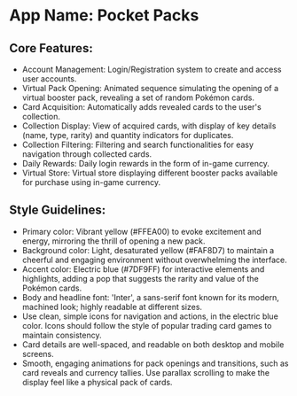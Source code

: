 # **App Name**: Pocket Packs

## Core Features:

- Account Management: Login/Registration system to create and access user accounts.
- Virtual Pack Opening: Animated sequence simulating the opening of a virtual booster pack, revealing a set of random Pokémon cards.
- Card Acquisition: Automatically adds revealed cards to the user's collection.
- Collection Display: View of acquired cards, with display of key details (name, type, rarity) and quantity indicators for duplicates.
- Collection Filtering: Filtering and search functionalities for easy navigation through collected cards.
- Daily Rewards: Daily login rewards in the form of in-game currency.
- Virtual Store: Virtual store displaying different booster packs available for purchase using in-game currency.

## Style Guidelines:

- Primary color: Vibrant yellow (#FFEA00) to evoke excitement and energy, mirroring the thrill of opening a new pack.
- Background color: Light, desaturated yellow (#FAF8D7) to maintain a cheerful and engaging environment without overwhelming the interface.
- Accent color: Electric blue (#7DF9FF) for interactive elements and highlights, adding a pop that suggests the rarity and value of the Pokémon cards.
- Body and headline font: 'Inter', a sans-serif font known for its modern, machined look; highly readable at different sizes.
- Use clean, simple icons for navigation and actions, in the electric blue color. Icons should follow the style of popular trading card games to maintain consistency.
- Card details are well-spaced, and readable on both desktop and mobile screens.
- Smooth, engaging animations for pack openings and transitions, such as card reveals and currency tallies. Use parallax scrolling to make the display feel like a physical pack of cards.